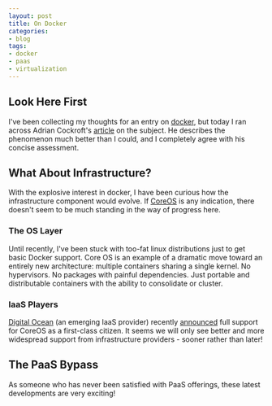 ```yaml
---
layout: post
title: On Docker
categories:
- blog
tags:
- docker
- paas
- virtualization
---
```



## Look Here First
I've been collecting my thoughts for an entry on [docker][docker], but today I ran across Adrian Cockroft's [article][adrian] on the subject. He describes the phenomenon much better than I could, and I completely agree with his concise assessment.

## What About Infrastructure?
With the explosive interest in docker, I have been curious how the infrastructure component would evolve. If [CoreOS][coreos] is any indication, there doesn't seem to be much standing in the way of progress here.

### The OS Layer
Until recently, I've been stuck with too-fat linux distributions just to get basic Docker support. Core OS is an example of a dramatic move toward an entirely new architecture: multiple containers sharing a single kernel. No hypervisors. No packages with painful dependencies. Just portable and distributable containers with the ability to consolidate or cluster.

### IaaS Players
[Digital Ocean][do] (an emerging IaaS provider) recently [announced][docore] full support for CoreOS as a first-class citizen. It seems we will only see better and more widespread support from infrastructure providers - sooner rather than later!

## The PaaS Bypass
As someone who has never been satisfied with PaaS offerings, these latest developments are very exciting!

[coreos]: https://coreos.com/docs/#running-coreos
[docker]: https://www.docker.com/
[adrian]: http://thenewstack.io/why-did-docker-catch-on-quickly-and-why-is-it-so-interesting
[do]: https://www.digitalocean.com/
[docore]: https://www.digitalocean.com/company/blog/coreos-now-available-on-digitalocean/